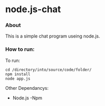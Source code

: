 # node.js-chat

### About
This is a simple chat program useing node.js.
### How to run:
To run:
```
cd /directory/into/source/code/folder/
npm install
node app.js
```
Other Dependancys:
- Node.js
-Npm
